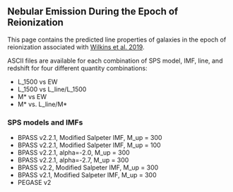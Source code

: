 

## Nebular Emission During the Epoch of Reionization

This page contains the predicted line properties of galaxies in the epoch of reionization associated with [Wilkins et al. 2019](http://arxiv.com).

ASCII files are available for each combination of SPS model, IMF, line, and redshift for four different quantity combinations:

- L_1500 vs EW
- L_1500 vs L_line/L_1500
- M* vs EW
- M* vs. L_line/M*

### SPS models and IMFs

- BPASS v2.2.1, Modified Salpeter IMF, M_up = 300
- BPASS v2.2.1, Modified Salpeter IMF, M_up = 100
- BPASS v2.2.1, alpha=-2.0, M_up = 300
- BPASS v2.2.1, alpha=-2.7, M_up = 300
- BPASS v2.2, Modified Salpeter IMF, M_up = 300
- BPASS v2.1, Modified Salpeter IMF, M_up = 300
- PEGASE v2



